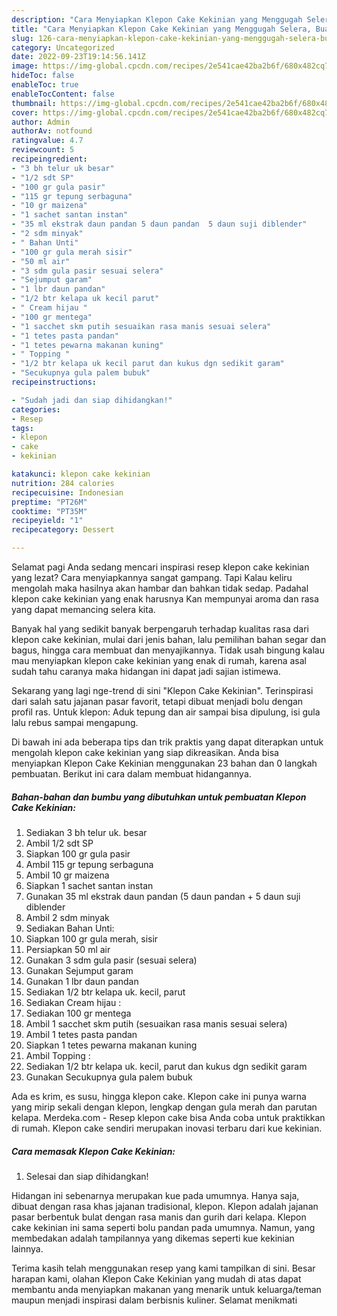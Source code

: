 ```yaml
---
description: "Cara Menyiapkan Klepon Cake Kekinian yang Menggugah Selera, Buat Buka Puasa Enak"
title: "Cara Menyiapkan Klepon Cake Kekinian yang Menggugah Selera, Buat Buka Puasa Enak"
slug: 126-cara-menyiapkan-klepon-cake-kekinian-yang-menggugah-selera-buat-buka-puasa-enak
category: Uncategorized
date: 2022-09-23T19:14:56.141Z
image: https://img-global.cpcdn.com/recipes/2e541cae42ba2b6f/680x482cq70/klepon-cake-kekinian-foto-resep-utama.jpg
hideToc: false
enableToc: true
enableTocContent: false
thumbnail: https://img-global.cpcdn.com/recipes/2e541cae42ba2b6f/680x482cq70/klepon-cake-kekinian-foto-resep-utama.jpg
cover: https://img-global.cpcdn.com/recipes/2e541cae42ba2b6f/680x482cq70/klepon-cake-kekinian-foto-resep-utama.jpg
author: Admin
authorAv: notfound
ratingvalue: 4.7
reviewcount: 5
recipeingredient:
- "3 bh telur uk besar"
- "1/2 sdt SP"
- "100 gr gula pasir"
- "115 gr tepung serbaguna"
- "10 gr maizena"
- "1 sachet santan instan"
- "35 ml ekstrak daun pandan 5 daun pandan  5 daun suji diblender"
- "2 sdm minyak"
- " Bahan Unti"
- "100 gr gula merah sisir"
- "50 ml air"
- "3 sdm gula pasir sesuai selera"
- "Sejumput garam"
- "1 lbr daun pandan"
- "1/2 btr kelapa uk kecil parut"
- " Cream hijau "
- "100 gr mentega"
- "1 sacchet skm putih sesuaikan rasa manis sesuai selera"
- "1 tetes pasta pandan"
- "1 tetes pewarna makanan kuning"
- " Topping "
- "1/2 btr kelapa uk kecil parut dan kukus dgn sedikit garam"
- "Secukupnya gula palem bubuk"
recipeinstructions:

- "Sudah jadi dan siap dihidangkan!"
categories:
- Resep
tags:
- klepon
- cake
- kekinian

katakunci: klepon cake kekinian 
nutrition: 284 calories
recipecuisine: Indonesian
preptime: "PT26M"
cooktime: "PT35M"
recipeyield: "1"
recipecategory: Dessert

---
```



Selamat pagi Anda sedang mencari inspirasi resep klepon cake kekinian yang lezat? Cara menyiapkannya sangat gampang. Tapi Kalau keliru mengolah maka hasilnya akan hambar dan bahkan tidak sedap. Padahal klepon cake kekinian yang enak harusnya Kan mempunyai aroma dan rasa yang dapat memancing selera kita.


Banyak hal yang sedikit banyak berpengaruh terhadap kualitas rasa dari klepon cake kekinian, mulai dari jenis bahan, lalu pemilihan bahan segar dan bagus, hingga cara membuat dan menyajikannya. Tidak usah bingung kalau mau menyiapkan klepon cake kekinian yang enak di rumah, karena asal sudah tahu caranya maka hidangan ini dapat jadi sajian istimewa.

Sekarang yang lagi nge-trend di sini &#34;Klepon Cake Kekinian&#34;. Terinspirasi dari salah satu jajanan pasar favorit, tetapi dibuat menjadi bolu dengan profil ras. Untuk klepon: Aduk tepung dan air sampai bisa dipulung, isi gula lalu rebus sampai mengapung.


Di bawah ini ada beberapa tips dan trik praktis yang dapat diterapkan untuk mengolah klepon cake kekinian yang siap dikreasikan. Anda bisa menyiapkan Klepon Cake Kekinian menggunakan 23 bahan dan 0 langkah pembuatan. Berikut ini cara dalam membuat hidangannya.

<!--inarticleads1-->

##### Bahan-bahan dan bumbu yang dibutuhkan untuk pembuatan Klepon Cake Kekinian:

1. Sediakan 3 bh telur uk. besar
1. Ambil 1/2 sdt SP
1. Siapkan 100 gr gula pasir
1. Ambil 115 gr tepung serbaguna
1. Ambil 10 gr maizena
1. Siapkan 1 sachet santan instan
1. Gunakan 35 ml ekstrak daun pandan (5 daun pandan + 5 daun suji diblender
1. Ambil 2 sdm minyak
1. Sediakan  Bahan Unti:
1. Siapkan 100 gr gula merah, sisir
1. Persiapkan 50 ml air
1. Gunakan 3 sdm gula pasir (sesuai selera)
1. Gunakan Sejumput garam
1. Gunakan 1 lbr daun pandan
1. Sediakan 1/2 btr kelapa uk. kecil, parut
1. Sediakan  Cream hijau :
1. Sediakan 100 gr mentega
1. Ambil 1 sacchet skm putih (sesuaikan rasa manis sesuai selera)
1. Ambil 1 tetes pasta pandan
1. Siapkan 1 tetes pewarna makanan kuning
1. Ambil  Topping :
1. Sediakan 1/2 btr kelapa uk. kecil, parut dan kukus dgn sedikit garam
1. Gunakan Secukupnya gula palem bubuk


Ada es krim, es susu, hingga klepon cake. Klepon cake ini punya warna yang mirip sekali dengan klepon, lengkap dengan gula merah dan parutan kelapa. Merdeka.com - Resep klepon cake bisa Anda coba untuk praktikkan di rumah. Klepon cake sendiri merupakan inovasi terbaru dari kue kekinian. 

<!--inarticleads2-->

##### Cara memasak Klepon Cake Kekinian:


1. Selesai dan siap dihidangkan!

Hidangan ini sebenarnya merupakan kue pada umumnya. Hanya saja, dibuat dengan rasa khas jajanan tradisional, klepon. Klepon adalah jajanan pasar berbentuk bulat dengan rasa manis dan gurih dari kelapa. Klepon cake kekinian ini sama seperti bolu pandan pada umumnya. Namun, yang membedakan adalah tampilannya yang dikemas seperti kue kekinian lainnya. 

Terima kasih telah menggunakan resep yang kami tampilkan di sini. Besar harapan kami, olahan Klepon Cake Kekinian yang mudah di atas dapat membantu anda menyiapkan makanan yang menarik untuk keluarga/teman maupun menjadi inspirasi dalam berbisnis kuliner. Selamat menikmati
